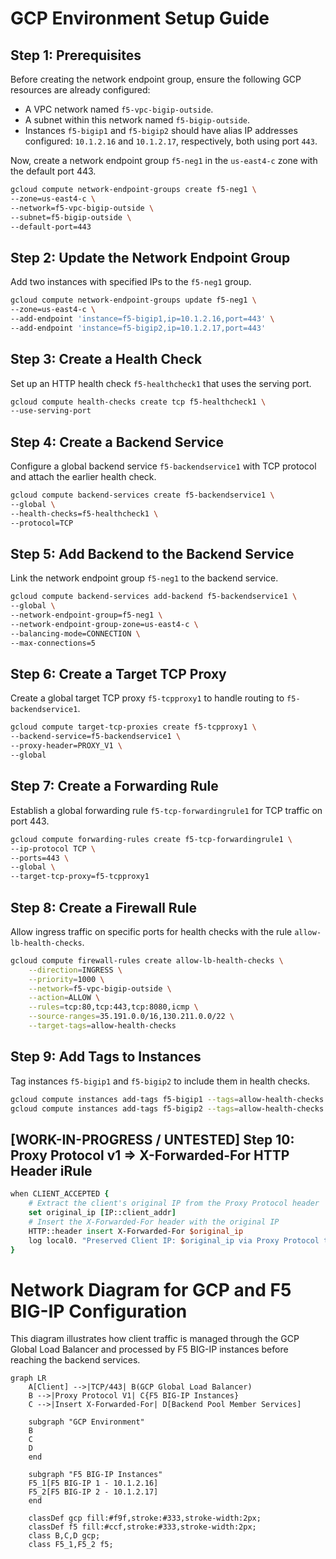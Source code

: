# GCP Environment Setup Guide

## Step 1: Prerequisites
Before creating the network endpoint group, ensure the following GCP resources are already configured:
- A VPC network named `f5-vpc-bigip-outside`.
- A subnet within this network named `f5-bigip-outside`.
- Instances `f5-bigip1` and `f5-bigip2` should have alias IP addresses configured: `10.1.2.16` and `10.1.2.17`, respectively, both using port `443`.

Now, create a network endpoint group `f5-neg1` in the `us-east4-c` zone with the default port 443.
```bash
gcloud compute network-endpoint-groups create f5-neg1 \
--zone=us-east4-c \
--network=f5-vpc-bigip-outside \
--subnet=f5-bigip-outside \
--default-port=443
```

## Step 2: Update the Network Endpoint Group
Add two instances with specified IPs to the `f5-neg1` group.
```bash
gcloud compute network-endpoint-groups update f5-neg1 \
--zone=us-east4-c \
--add-endpoint 'instance=f5-bigip1,ip=10.1.2.16,port=443' \
--add-endpoint 'instance=f5-bigip2,ip=10.1.2.17,port=443'
```

## Step 3: Create a Health Check
Set up an HTTP health check `f5-healthcheck1` that uses the serving port.
```bash
gcloud compute health-checks create tcp f5-healthcheck1 \
--use-serving-port
```

## Step 4: Create a Backend Service
Configure a global backend service `f5-backendservice1` with TCP protocol and attach the earlier health check.
```bash
gcloud compute backend-services create f5-backendservice1 \
--global \
--health-checks=f5-healthcheck1 \
--protocol=TCP
```

## Step 5: Add Backend to the Backend Service
Link the network endpoint group `f5-neg1` to the backend service.
```bash
gcloud compute backend-services add-backend f5-backendservice1 \
--global \
--network-endpoint-group=f5-neg1 \
--network-endpoint-group-zone=us-east4-c \
--balancing-mode=CONNECTION \
--max-connections=5
```

## Step 6: Create a Target TCP Proxy
Create a global target TCP proxy `f5-tcpproxy1` to handle routing to `f5-backendservice1`.
```bash
gcloud compute target-tcp-proxies create f5-tcpproxy1 \
--backend-service=f5-backendservice1 \
--proxy-header=PROXY_V1 \
--global
```

## Step 7: Create a Forwarding Rule
Establish a global forwarding rule `f5-tcp-forwardingrule1` for TCP traffic on port 443.
```bash
gcloud compute forwarding-rules create f5-tcp-forwardingrule1 \
--ip-protocol TCP \
--ports=443 \
--global \
--target-tcp-proxy=f5-tcpproxy1
```

## Step 8: Create a Firewall Rule
Allow ingress traffic on specific ports for health checks with the rule `allow-lb-health-checks`.
```bash
gcloud compute firewall-rules create allow-lb-health-checks \
    --direction=INGRESS \
    --priority=1000 \
    --network=f5-vpc-bigip-outside \
    --action=ALLOW \
    --rules=tcp:80,tcp:443,tcp:8080,icmp \
    --source-ranges=35.191.0.0/16,130.211.0.0/22 \
    --target-tags=allow-health-checks
```

## Step 9: Add Tags to Instances
Tag instances `f5-bigip1` and `f5-bigip2` to include them in health checks.
```bash
gcloud compute instances add-tags f5-bigip1 --tags=allow-health-checks --zone=us-east4-c
gcloud compute instances add-tags f5-bigip2 --tags=allow-health-checks --zone=us-east4-c
```

## [WORK-IN-PROGRESS / UNTESTED] Step 10: Proxy Protocol v1 => X-Forwarded-For HTTP Header iRule
```tcl
when CLIENT_ACCEPTED {
    # Extract the client's original IP from the Proxy Protocol header
    set original_ip [IP::client_addr]
    # Insert the X-Forwarded-For header with the original IP
    HTTP::header insert X-Forwarded-For $original_ip
    log local0. "Preserved Client IP: $original_ip via Proxy Protocol to XFF"
}
```
# Network Diagram for GCP and F5 BIG-IP Configuration

This diagram illustrates how client traffic is managed through the GCP Global Load Balancer and processed by F5 BIG-IP instances before reaching the backend services.

```mermaid
graph LR
    A[Client] -->|TCP/443| B(GCP Global Load Balancer)
    B -->|Proxy Protocol V1| C{F5 BIG-IP Instances}
    C -->|Insert X-Forwarded-For| D[Backend Pool Member Services]

    subgraph "GCP Environment"
    B
    C
    D
    end

    subgraph "F5 BIG-IP Instances"
    F5_1[F5 BIG-IP 1 - 10.1.2.16]
    F5_2[F5 BIG-IP 2 - 10.1.2.17]
    end

    classDef gcp fill:#f9f,stroke:#333,stroke-width:2px;
    classDef f5 fill:#ccf,stroke:#333,stroke-width:2px;
    class B,C,D gcp;
    class F5_1,F5_2 f5;

